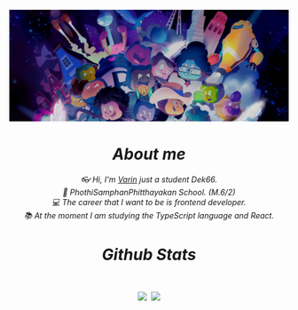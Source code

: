 ![Github Banner](https://raw.githubusercontent.com/Varin471/Varin471/main/bg-hero/133268513-5bfe2f93-4402-42c9-a403-81c9e86934b6.jpeg)

<i><h1 align="center">About me</h1></i>

<div align="center">
    <i>👓 Hi, I'm <a href="https://github.com/Varin471/">Varin</a>&nbsp;just a student Dek66.</i><br>
<i>🏫 PhothiSamphanPhitthayakan School. (M.6/2)</i><br>
<i>💻 The career that I want to be is frontend developer.</i><br>
<i>📚 At the moment I am studying the TypeScript language and React.</i><br>
</div>

<i><h1 align="center"> Github Stats</h1></i>
<br>

<p align="center">
    <img height="150em" src="https://github-readme-stats.vercel.app/api?username=VarinCode&show_icons=true&_color=7A7ADB&icon_color=2234AE&text_color=D3D3D3&bg_color=0,000000,130F40"/>&nbsp; 
  <img height="150em" src="https://github-readme-stats.vercel.app/api/top-langs?username=VarinCode&langs_count=10&show_icons=true&locale=en&layout=compact&_color=7A7ADB&icon_color=2234AE&text_color=D3D3D3&bg_color=0,000000,130F40" />
</p>
 
 
